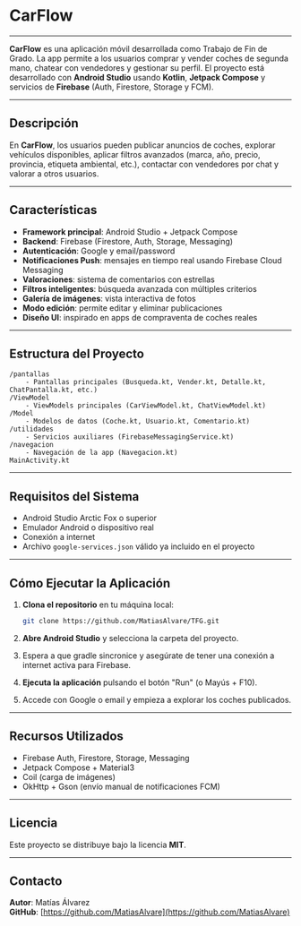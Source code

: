 # CarFlow 

---

**CarFlow** es una aplicación móvil desarrollada como Trabajo de Fin de Grado. La app permite a los usuarios comprar y vender coches de segunda mano, chatear con vendedores y gestionar su perfil. El proyecto está desarrollado con **Android Studio** usando **Kotlin**, **Jetpack Compose** y servicios de **Firebase** (Auth, Firestore, Storage y FCM).

---

## Descripción

En **CarFlow**, los usuarios pueden publicar anuncios de coches, explorar vehículos disponibles, aplicar filtros avanzados (marca, año, precio, provincia, etiqueta ambiental, etc.), contactar con vendedores por chat y valorar a otros usuarios. 

---

## Características

- **Framework principal**: Android Studio + Jetpack Compose
- **Backend**: Firebase (Firestore, Auth, Storage, Messaging)
- **Autenticación**: Google y email/password
- **Notificaciones Push**: mensajes en tiempo real usando Firebase Cloud Messaging
- **Valoraciones**: sistema de comentarios con estrellas
- **Filtros inteligentes**: búsqueda avanzada con múltiples criterios
- **Galería de imágenes**: vista interactiva de fotos 
- **Modo edición**: permite editar y eliminar publicaciones
- **Diseño UI**: inspirado en apps de compraventa de coches reales

---

## Estructura del Proyecto

```
/pantallas
    - Pantallas principales (Busqueda.kt, Vender.kt, Detalle.kt, ChatPantalla.kt, etc.)
/ViewModel
    - ViewModels principales (CarViewModel.kt, ChatViewModel.kt)
/Model
    - Modelos de datos (Coche.kt, Usuario.kt, Comentario.kt)
/utilidades
    - Servicios auxiliares (FirebaseMessagingService.kt)
/navegacion
    - Navegación de la app (Navegacion.kt)
MainActivity.kt
```

---

## Requisitos del Sistema

- Android Studio Arctic Fox o superior
- Emulador Android o dispositivo real
- Conexión a internet
- Archivo `google-services.json` válido ya incluido en el proyecto

---

## Cómo Ejecutar la Aplicación

1. **Clona el repositorio** en tu máquina local:
   ```bash
   git clone https://github.com/MatiasAlvare/TFG.git
   ```

2. **Abre Android Studio** y selecciona la carpeta del proyecto.

3. Espera a que gradle sincronice y asegúrate de tener una conexión a internet activa para Firebase.

4. **Ejecuta la aplicación** pulsando el botón "Run" (o Mayús + F10).

5. Accede con Google o email y empieza a explorar los coches publicados.

---

## Recursos Utilizados

- Firebase Auth, Firestore, Storage, Messaging
- Jetpack Compose + Material3
- Coil (carga de imágenes)
- OkHttp + Gson (envío manual de notificaciones FCM)

---

## Licencia

Este proyecto se distribuye bajo la licencia **MIT**.

---

## Contacto

**Autor**: Matías Álvarez  
**GitHub**: [https://github.com/MatiasAlvare](https://github.com/MatiasAlvare)
